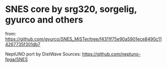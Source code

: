 # SNES core by srg320, sorgelig, gyurco and others
from: https://github.com/gyurco/SNES_MiSTer/tree/f4311f75e90a5901ece8490c114267735f301db7


NeptUNO port by DistWave
Sources: https://github.com/neptuno-fpga/SNES
